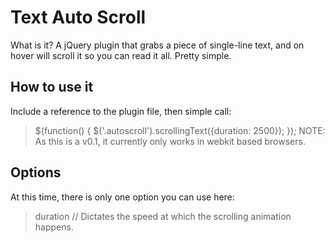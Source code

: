 Text Auto Scroll
=================

What is it?
A jQuery plugin that grabs a piece of single-line text, and on hover will scroll it so you can read it all. Pretty simple.


How to use it
-----------------

Include a reference to the plugin file, then simple call:
 > $(function() {
 >     $('.autoscroll').scrollingText({duration: 2500});
 > });
NOTE: As this is a v0.1, it currently only works in webkit based browsers.


Options
-----------------

At this time, there is only one option you can use here:
 > duration // Dictates the speed at which the scrolling animation happens.

